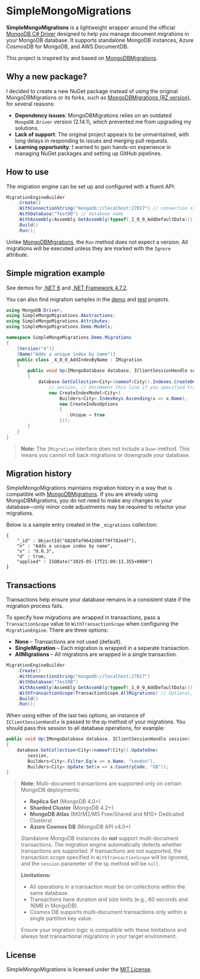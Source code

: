 # SimpleMongoMigrations

**SimpleMongoMigrations** is a lightweight wrapper around the official [MongoDB C# Driver](https://github.com/mongodb/mongo-csharp-driver) designed to help you manage document migrations in your MongoDB database. It supports standalone MongoDB instances, Azure CosmosDB for MongoDB, and AWS DocumentDB.

This project is inspired by and based on [MongoDBMigrations](https://bitbucket.org/i_am_a_kernel/mongodbmigrations/).

## Why a new package?

I decided to create a new NuGet package instead of using the original MongoDBMigrations or its forks, such as [MongoDBMigrations (RZ version)](https://github.com/ruxo/MongoDbMigrations), for several reasons:

- **Dependency issues**: MongoDBMigrations relies on an outdated `MongoDB.Driver` version (2.14.1), which prevented me from upgrading my solutions.
- **Lack of support**: The original project appears to be unmaintained, with long delays in responding to issues and merging pull requests.
- **Learning opportunity**: I wanted to gain hands-on experience in managing NuGet packages and setting up GitHub pipelines.

## How to use

The migration engine can be set up and configured with a fluent API:

```csharp
MigrationEngineBuilder
    .Create()
    .WithConnectionString("mongodb://localhost:27017") // connection string
    .WithDatabase("TestDB") // database name
    .WithAssembly(Assembly.GetAssembly(typeof(_1_0_0_AddDefaultData))) // assembly to scan for migrations
    .Build()
    .Run();
```

Unlike [MongoDBMigrations](https://bitbucket.org/i_am_a_kernel/mongodbmigrations/), the `Run` method does not expect a version. All migrations will be executed unless they are marked with the `Ignore` attribute.

## Simple migration example

See demos for [.NET 6](https://github.com/evgenii-petukhov/SimpleMongoMigrations/tree/master/SimpleMongoMigrations.Demo.ConsoleNet6) and [.NET Framework 4.7.2](https://github.com/evgenii-petukhov/SimpleMongoMigrations/tree/master/SimpleMongoMigrations.Demo.ConsoleNet472).

You can also find migration samples in the [demo](https://github.com/evgenii-petukhov/SimpleMongoMigrations/tree/master/SimpleMongoMigrations.Demo.Migrations) and [test](https://github.com/evgenii-petukhov/SimpleMongoMigrations/tree/master/SimpleMongoMigrations.Tests.VerifyMigrationOrder/Migrations) projects.

```csharp
using MongoDB.Driver;
using SimpleMongoMigrations.Abstractions;
using SimpleMongoMigrations.Attributes;
using SimpleMongoMigrations.Demo.Models;

namespace SimpleMongoMigrations.Demo.Migrations
{
    [Version("4")]
    [Name("Adds a unique index by name")]
    public class _4_0_0_AddIndexByName : IMigration
    {
        public void Up(IMongoDatabase database, IClientSessionHandle session)
        {
            database.GetCollection<City>(nameof(City)).Indexes.CreateOne(
                // session, // Uncomment this line if you specified transactionScope in your settings and want to use transactions
                new CreateIndexModel<City>(
                    Builders<City>.IndexKeys.Ascending(x => x.Name),
                    new CreateIndexOptions
                    {
                        Unique = true
                    }));
        }
    }
}
```

> **Note:** The `IMigration` interface does not include a `Down` method. This means you cannot roll back migrations or downgrade your database.

## Migration history

SimpleMongoMigrations maintains migration history in a way that is compatible with [MongoDBMigrations](https://bitbucket.org/i_am_a_kernel/mongodbmigrations/). If you are already using MongoDBMigrations, you do not need to make any changes to your database—only minor code adjustments may be required to refactor your migrations.

Below is a sample entry created in the `_migrations` collection:

```
{
    "_id" : ObjectId("6828faf9642d86f79f782e4f"),
    "n" : "Adds a unique index by name",
    "v" : "0.0.3",
    "d" : true,
    "applied" : ISODate("2025-05-17T21:09:13.355+0000")
}
```

## Transactions

Transactions help ensure your database remains in a consistent state if the migration process fails.

To specify how migrations are wrapped in transactions, pass a `TransactionScope` value to `WithTransactionScope` when configuring the `MigrationEngine`. There are three options:

- **None** – Transactions are not used (default).
- **SingleMigration** – Each migration is wrapped in a separate transaction.
- **AllMigrations** – All migrations are wrapped in a single transaction.

```csharp
MigrationEngineBuilder
    .Create()
    .WithConnectionString("mongodb://localhost:27017")
    .WithDatabase("TestDB")
    .WithAssembly(Assembly.GetAssembly(typeof(_1_0_0_AddDefaultData)))
    .WithTransactionScope(TransactionScope.AllMigrations) // Optional, can be omitted if not needed
    .Build()
    .Run();
```

When using either of the last two options, an instance of `IClientSessionHandle` is passed to the `Up` method of your migrations. You should pass this session to all database operations, for example:

```csharp
public void Up(IMongoDatabase database, IClientSessionHandle session)
{
    database.GetCollection<City>(nameof(City)).UpdateOne(
        session,
        Builders<City>.Filter.Eq(x => x.Name, "London"),
        Builders<City>.Update.Set(x => x.CountryCode, "GB"));
}
```

> **Note:** Multi-document transactions are supported only on certain MongoDB deployments:
> - **Replica Set** (MongoDB 4.0+)
> - **Sharded Cluster** (MongoDB 4.2+)
> - **MongoDB Atlas** (M0/M2/M5 Free/Shared and M10+ Dedicated Clusters)
> - **Azure Cosmos DB** (MongoDB API v4.0+)
>
> Standalone MongoDB instances do **not** support multi-document transactions. The migration engine automatically detects whether transactions are supported. If transactions are not supported, the transaction scope specified in `WithTransactionScope` will be ignored, and the `session` parameter of the `Up` method will be `null`.
>
> **Limitations:**  
> - All operations in a transaction must be on collections within the same database.
> - Transactions have duration and size limits (e.g., 60 seconds and 16MB in MongoDB).
> - Cosmos DB supports multi-document transactions only within a single partition key value.
>
> Ensure your migration logic is compatible with these limitations and always test transactional migrations in your target environment.

## License

SimpleMongoMigrations is licensed under the [MIT License](https://github.com/evgenii-petukhov/SimpleMongoMigrations/blob/master/LICENSE).